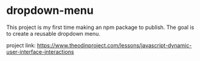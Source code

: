 # dropdown-menu

This project is my first time making an npm package to publish. The goal is to create a reusable dropdown menu.

project link: https://www.theodinproject.com/lessons/javascript-dynamic-user-interface-interactions